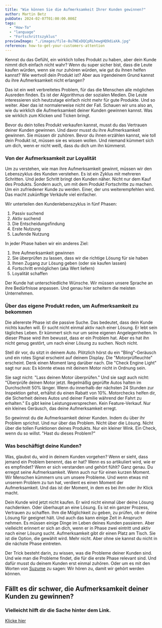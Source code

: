 ```yaml
---
title: "Wie können Sie die Aufmerksamkeit Ihrer Kunden gewinnen?"
author: Martin Betz
pubDate: 2024-02-07T01:00:00.000Z
tags:
  - "How-To"
  - "language"
  - "Fortschrittszyklus"
previewImage: "./images/file-8u7NExDQCpRLhewgHQ9diaXA.jpg"
reference: how-to-get-your-customers-attention
---
```


Kennst du das Gefühl, ein wirklich tolles Produkt zu haben, aber dein Kunde nimmt dich einfach nicht wahr? Wenn du super sicher bist, dass die Leute kaufen würden, wenn sie nur zuhören würden, wie gut du ihnen helfen kannst? Wie wertvoll dein Produkt ist? Aber aus irgendeinem Grund kannst du ihre Aufmerksamkeit nicht erlangen?

Das ist ein weit verbreitetes Problem, für das die Menschen alle möglichen Ausreden finden. Es ist der Algorithmus der sozialen Medien. Die Leute interessieren sich heutzutage einfach nicht mehr für gute Produkte. Und so weiter. Aber das ist normalerweise nicht der Fall. Schauen wir uns also an, wie du wirklich die Aufmerksamkeit deiner Kunden gewinnen kannst. Was sie wirklich zum Klicken und Ticken bringt.

Bevor du dein tolles Produkt verkaufen kannst, musst du das Vertrauen deiner Kunden gewinnen. Und davor musst du ihre Aufmerksamkeit gewinnen. Sie müssen dir zuhören. Bevor du ihnen erzählen kannst, wie toll dein Produkt ist, müssen sie es wissen wollen. Und niemand kümmert sich um dich, wenn er nicht weiß, dass du dich um ihn kümmerst.

### Von der Aufmerksamkeit zur Loyalität

Um zu verstehen, wie man ihre Aufmerksamkeit gewinnt, müssen wir den Lebenszyklus des Kunden verstehen. Es ist ein Zyklus mit mehreren Schritten. Und jeder Schritt bringt den Kunden näher. Nicht nur dem Kauf des Produkts. Sondern auch, um mit dem Produkt Fortschritte zu machen. Um ein zufriedener Kunde zu werden. Einer, der uns weiterempfehlen wird. Das macht zukünftige Verkäufe viel einfacher.

Wir unterteilen den Kundenlebenszyklus in fünf Phasen:

1. Passiv suchend
2. Aktiv suchend
3. Die Entscheidungsfindung
4. Erste Nutzung
5. Laufende Nutzung

In jeder Phase haben wir ein anderes Ziel:

1. Ihre Aufmerksamkeit gewinnen
2. Sie überprüfen zu lassen, dass wir die richtige Lösung für sie haben
3. Ihnen Zugang zur Lösung geben (oder sie kaufen lassen)
4. Fortschritt ermöglichen (aka Wert liefern)
5. Loyalität schaffen

Der Kunde hat unterschiedliche Wünsche. Wir müssen unsere Sprache an ihre Bedürfnisse anpassen. Und genau hier scheitern die meisten Unternehmen.

### Über das eigene Produkt reden, um Aufmerksamkeit zu bekommen

Die allererste Phase ist die passive Suche. Das bedeutet, dass dein Kunde nichts kaufen will. Er sucht nicht einmal aktiv nach einer Lösung. Er lebt sein tägliches Leben. Er kümmert sich nur um seine eigenen Angelegenheiten. In dieser Phase wird ihm bewusst, dass er ein Problem hat. Aber es hat ihn nicht genug gestört, um nach einer Lösung zu suchen. Noch nicht.

Stell dir vor, du sitzt in deinem Auto. Plötzlich hörst du ein "Bling"-Geräusch und ein rotes Signal erscheint auf deinem Display. Die "Motorprüfleuchte" erscheint. Denk einen Moment lang darüber nach. Die "Check Engine Light" sagt nur aus: Es könnte etwas mit deinem Motor nicht in Ordnung sein.

Sie sagt nicht: "Lass deinen Motor überprüfen." Und sie sagt auch nicht: "Überprüfe deinen Motor jetzt. Regelmäßig geprüfte Autos halten im Durchschnitt 50% länger. Wenn du innerhalb der nächsten 24 Stunden zur Inspektion gehst, erhältst du einen Rabatt von 10%. Motorchecks helfen dir, die Sicherheit deines Autos und deiner Familie während der Fahrt zu erhalten." Es gibt keine Leistungsversprechen. Kein Feature-Verkauf. Nur ein kleines Geräusch, das deine Aufmerksamkeit erregt.

So gewinnst du die Aufmerksamkeit deiner Kunden. Indem du über ihr Problem sprichst. Und nur über das Problem. Nicht über die Lösung. Nicht über die tollen Funktionen deines Produkts. Nur ein kleiner Wink. Ein Check, wenn du so willst. "Hast du dieses Problem?"

### Was beschäftigt deine Kunden?

Was, glaubst du, wird in deinem Kunden vorgehen? Wenn er sieht, dass jemand ein Problem benennt, das er hat? Wenn es so artikuliert wird, wie er es empfindet? Wenn er sich verstanden und gehört fühlt? Ganz genau. Du erregst seine Aufmerksamkeit. Wenn auch nur für einen kurzen Moment. Wir Menschen kümmern uns um unsere Probleme. Und wenn etwas mit unserem Problem zu tun hat, verdient es einen Moment der Aufmerksamkeit. Und das ist der Moment, in dem es bei ihm oder ihr Klick macht.

Dein Kunde wird jetzt nicht kaufen. Er wird nicht einmal über deine Lösung nachdenken. Oder überhaupt an eine Lösung. Es ist ein ganzer Prozess, Vertrauen zu schaffen. Ihm die Möglichkeit zu geben, zu prüfen, ob er deine Lösung für geeignet hält. Und auch das kann einige Zeit in Anspruch nehmen. Es müssen einige Dinge im Leben deines Kunden passieren. Aber vielleicht erinnert er sich an dich, wenn er in Phase zwei eintritt und aktiv nach einer Lösung sucht. Aufmerksamkeit gibt dir einen Platz am Tisch. Sie ist die Option, die gewählt wird. Mehr nicht. Aber ohne sie kannst du nicht in die nächste Phase eintreten.

Der Trick besteht darin, zu wissen, was die Probleme deiner Kunden sind. Und wie man die Probleme findet, die für die erste Phase relevant sind. Und dafür musst du deinem Kunden erst einmal zuhören. Oder um es mit den Worten von [Suzume](https://youtu.be/5pTcio2hTSw?si=rK6rdhq8LGNFPVug) zu sagen: Wir hören zu, damit wir gehört werden können.

## Fällt es dir schwer, die Aufmerksamkeit deiner Kunden zu gewinnen?

### Vielleicht hilft dir die Sache hinter dem Link.

[Klicke hier](/leistungen/mastering-jobs-to-be-done-online-workshop/)
